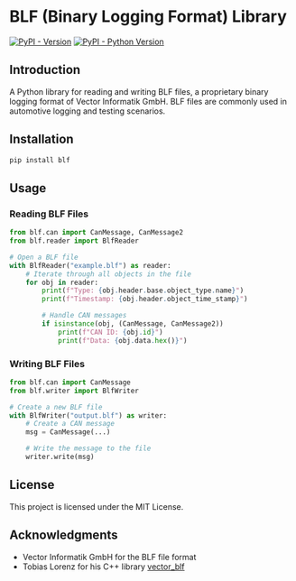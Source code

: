 # BLF (Binary Logging Format) Library

[![PyPI - Version](https://img.shields.io/pypi/v/blf.svg)](https://pypi.org/project/blf)
[![PyPI - Python Version](https://img.shields.io/pypi/pyversions/blf.svg)](https://pypi.org/project/blf)

## Introduction

A Python library for reading and writing BLF files, a proprietary binary logging format of Vector Informatik GmbH. BLF files are commonly used in automotive logging and testing scenarios.

## Installation

```bash
pip install blf
```

## Usage

### Reading BLF Files

```python
from blf.can import CanMessage, CanMessage2
from blf.reader import BlfReader

# Open a BLF file
with BlfReader("example.blf") as reader:
    # Iterate through all objects in the file
    for obj in reader:
        print(f"Type: {obj.header.base.object_type.name}")
        print(f"Timestamp: {obj.header.object_time_stamp}")

        # Handle CAN messages
        if isinstance(obj, (CanMessage, CanMessage2))
            print(f"CAN ID: {obj.id}")
            print(f"Data: {obj.data.hex()}")
```

### Writing BLF Files

```python
from blf.can import CanMessage
from blf.writer import BlfWriter

# Create a new BLF file
with BlfWriter("output.blf") as writer:
    # Create a CAN message
    msg = CanMessage(...)

    # Write the message to the file
    writer.write(msg)
```

## License

This project is licensed under the MIT License.

## Acknowledgments

- Vector Informatik GmbH for the BLF file format
- Tobias Lorenz for his C++ library [vector_blf](https://bitbucket.org/tobylorenz/vector_blf/src/master/)
